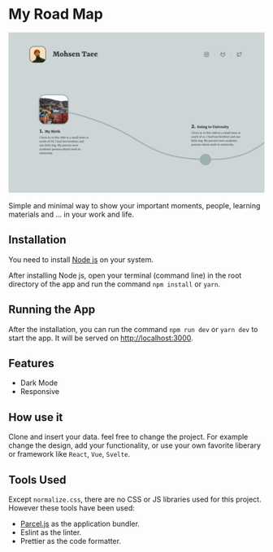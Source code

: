 # My Road Map

![Preview Image](images/screenshot.png?raw=true "Preview Image")

Simple and minimal way to show your important moments, people, learning materials and ... in your work and life.

## Installation

You need to install [Node js](https://nodejs.org/) on your system.

After installing Node js, open your terminal (command line) in the root directory of the app and run the command `npm install` or `yarn`.

## Running the App

After the installation, you can run the command `npm run dev` or `yarn dev` to start the app. It will be served on [http://localhost:3000](http://localhost:3000).

## Features

* Dark Mode
* Responsive

## How use it

Clone and insert your data. feel free to change the project. For example change the design, add your functionality, or use your own favorite liberary or framework like `React`, `Vue`, `Svelte`.

## Tools Used

Except `normalize.css`, there are no CSS or JS libraries used for this project. However these tools have been used:

- [Parcel.js](https://parceljs.org/) as the application bundler.
- Eslint as the linter.
- Prettier as the code formatter.